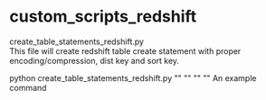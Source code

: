 # custom_scripts_redshift

create_table_statements_redshift.py<br/>
This file will create redshift table create statement with proper encoding/compression, dist key and sort key.

python create_table_statements_redshift.py "<host>" "<username>" "<password>" "<database>"
An example command
